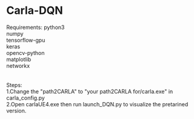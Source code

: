 # Carla-DQN
Requirements:
python3<br/>
numpy<br/>
tensorflow-gpu<br/>
keras<br/>
opencv-python<br/>
matplotlib<br/>
networkx<br/>
<br/>
<br/>
Steps:<br/>
1.Change the "path2CARLA" to "your path2CARLA for/carla.exe" in carla_config.py
<br/>
2.Open carlaUE4.exe then run launch_DQN.py to visualize the pretarined version.
<br/>
